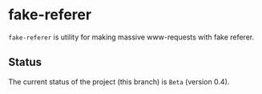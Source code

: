fake-referer
============

`fake-referer` is utility for making massive www-requests with fake referer.

Status
------

The current status of the project (this branch) is `Beta` (version 0.4).
